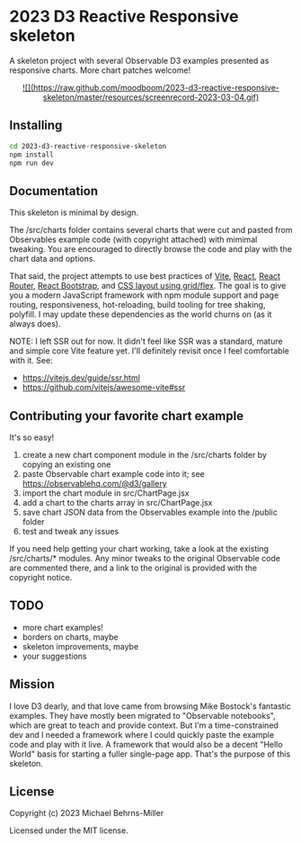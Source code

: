 # 2023 D3 Reactive Responsive skeleton

A skeleton project with several Observable D3 examples presented as responsive charts.  More chart patches welcome!

<p align="center">
    <a href="https://bitpost.com/news/2023/2023-d3-reactive-responsive-skeleton/">
        ![](https://raw.github.com/moodboom/2023-d3-reactive-responsive-skeleton/master/resources/screenrecord-2023-03-04.gif)
    </a>
</p>

## Installing

```bash
cd 2023-d3-reactive-responsive-skeleton
npm install
npm run dev
```

## Documentation

This skeleton is minimal by design.

The /src/charts folder contains several charts that were cut and pasted from Observables example code (with copyright attached) with mimimal tweaking.  You are encouraged to directly browse the code and play with the chart data and options.

That said, the project attempts to use best practices of <a href="https://vitejs.dev/">Vite</a>, <a href="https://reactjs.org/">React</a>, <a href="https://reactrouter.com">React Router</a>, <a href="https://react-bootstrap.github.io/">React Bootstrap</a>, and <a href="https://developer.mozilla.org/en-US/docs/Web/CSS/CSS_Grid_Layout">CSS layout using grid/flex</a>.  The goal is to give you a modern JavaScript framework with npm module support and page routing, responsiveness, hot-reloading, build tooling for tree shaking, polyfill.  I may update these dependencies as the world churns on (as it always does).

NOTE: I left SSR out for now.  It didn't feel like SSR was a standard, mature and simple core Vite feature yet.  I'll definitely revisit once I feel comfortable with it.  See:
* https://vitejs.dev/guide/ssr.html
* https://github.com/vitejs/awesome-vite#ssr

## Contributing your favorite chart example

It's so easy!

1. create a new chart component module in the /src/charts folder by copying an existing one
2. paste Observable chart example code into it; see https://observablehq.com/@d3/gallery
3. import the chart module in src/ChartPage.jsx
4. add a chart to the charts array in src/ChartPage.jsx
5. save chart JSON data from the Observables example into the /public folder
6. test and tweak any issues

If you need help getting your chart working, take a look at the existing /src/charts/* modules.  Any minor tweaks to the original Observable code are commented there, and a link to the original is provided with the copyright notice.

## TODO

* more chart examples!
* borders on charts, maybe
* skeleton improvements, maybe
* your suggestions

## Mission

I love D3 dearly, and that love came from browsing Mike Bostock's fantastic examples.  They have mostly been migrated to "Observable notebooks", which are great to teach and provide context.  But I'm a time-constrained dev and I needed a framework where I could quickly paste the example code and play with it live.  A framework that would also be a decent "Hello World" basis for starting a fuller single-page app.  That's the purpose of this skeleton.

## License
Copyright (c) 2023 Michael Behrns-Miller

Licensed under the MIT license.